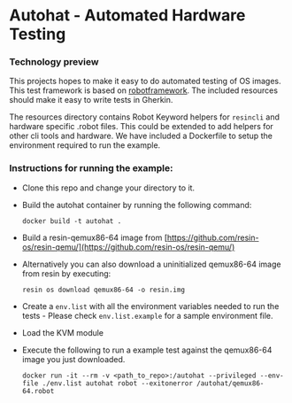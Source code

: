 # Autohat - Automated Hardware Testing
### Technology preview

This projects hopes to make it easy to do automated testing of OS images. This test framework is based on [robotframework](http://robotframework.org). The included resources should make it easy to write tests in Gherkin.

The resources directory contains Robot Keyword helpers for ``resincli`` and hardware specific .robot files. This could be extended to add helpers for other cli tools and hardware. We have included a Dockerfile to setup the environment required to run the example.

### Instructions for running the example:

* Clone this repo and change your directory to it.
* Build the autohat container by running the following command:

  ``docker build -t autohat .``
  
* Build a resin-qemux86-64 image from [https://github.com/resin-os/resin-qemu/](https://github.com/resin-os/resin-qemu/)

* Alternatively you can also download a uninitialized qemux86-64 image from resin by executing:

  ``resin os download qemux86-64 -o resin.img``
  
* Create a `env.list` with all the environment variables needed to run the tests - Please check `env.list.example` for a sample environment file.
  
* Load the KVM module

* Execute the following to run a example test against the qemux86-64 image you just downloaded.

    ``docker run -it --rm -v <path_to_repo>:/autohat --privileged --env-file ./env.list autohat robot --exitonerror /autohat/qemux86-64.robot``
    
